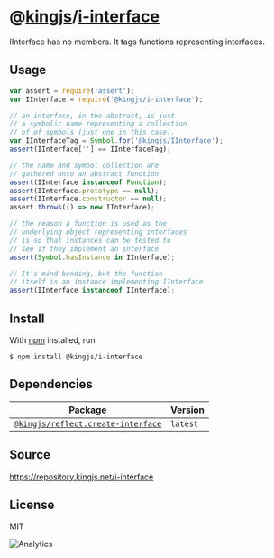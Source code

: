 # @[kingjs][@kingjs]/[i-interface][ns0]
IInterface has no members. It tags  functions representing interfaces.
## Usage
```js
var assert = require('assert');
var IInterface = require('@kingjs/i-interface');

// an interface, in the abstract, is just 
// a symbolic name representing a collection 
// of of symbols (just one in this case).
var IInterfaceTag = Symbol.for('@kingjs/IInterface');
assert(IInterface[''] == IInterfaceTag);

// the name and symbol collection are 
// gathered onto an abstract function
assert(IInterface instanceof Function);
assert(IInterface.prototype == null);
assert(IInterface.constructor == null);
assert.throws(() => new IInterface);

// the reason a function is used as the 
// underlying object representing interfaces
// is so that instances can be tested to
// see if they implement an interface
assert(Symbol.hasInstance in IInterface);

// It's mind bending, but the function 
// itself is an instance implementing IInterface
assert(IInterface instanceof IInterface);
```






## Install
With [npm](https://npmjs.org/) installed, run
```
$ npm install @kingjs/i-interface
```
## Dependencies
|Package|Version|
|---|---|
|[`@kingjs/reflect.create-interface`](https://www.npmjs.com/package/@kingjs/reflect.create-interface)|`latest`|
## Source
https://repository.kingjs.net/i-interface
## License
MIT

![Analytics](https://analytics.kingjs.net/i-interface)

[@kingjs]: https://www.npmjs.com/package/kingjs
[ns0]: https://www.npmjs.com/package/@kingjs/i-interface
